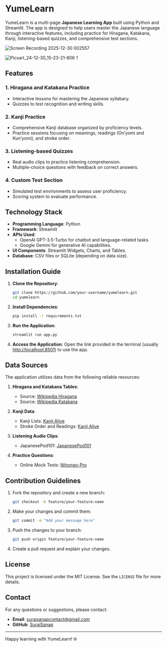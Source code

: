 # YumeLearn 
YumeLearn is a multi-page **Japanese Learning App** built using Python and Streamlit. The app is designed to help users master the Japanese language through interactive features, including practice for Hiragana, Katakana, Kanji, listening-based quizzes, and comprehensive test sections. 

![Screen Recording 2025-12-30 002557](https://github.com/user-attachments/assets/234528a6-0615-4cb4-908f-b860d99e1f6f)

![Picsart_24-12-30_15-23-21-806 1](https://github.com/user-attachments/assets/594c39e4-8e77-4122-b413-e27a76099411)


## Features

### 1. Hiragana and Katakana Practice
- Interactive lessons for mastering the Japanese syllabary.
- Quizzes to test recognition and writing skills.

### 2. Kanji Practice
- Comprehensive Kanji database organized by proficiency levels.
- Practice sessions focusing on meanings, readings (On’yomi and Kun’yomi), and stroke order.

### 3. Listening-based Quizzes
- Real audio clips to practice listening comprehension.
- Multiple-choice questions with feedback on correct answers.

### 4. Custom Test Section
- Simulated test environments to assess user proficiency.
- Scoring system to evaluate performance.

## Technology Stack
- **Programming Language**: Python
- **Framework**: Streamlit
- **APIs Used**:
  - OpenAI GPT-3.5-Turbo for chatbot and language-related tasks.
  - Google Gemini for generative AI capabilities.
- **UI Components**: Streamlit Widgets, Charts, and Tables.
- **Database**: CSV files or SQLite (depending on data size).

## Installation Guide

1. **Clone the Repository**:
   ```bash
   git clone https://github.com/your-username/yumelearn.git
   cd yumelearn
   ```

2. **Install Dependencies**:
   ```bash
   pip install -r requirements.txt
   ```

3. **Run the Application**:
   ```bash
   streamlit run app.py
   ```

4. **Access the Application**:
   Open the link provided in the terminal (usually [http://localhost:8501](http://localhost:8501)) to use the app.

## Data Sources

The application utilizes data from the following reliable resources:

1. **Hiragana and Katakana Tables**:
   - Source: [Wikipedia Hiragana](https://en.wikipedia.org/wiki/Hiragana)
   - Source: [Wikipedia Katakana](https://en.wikipedia.org/wiki/Katakana)

2. **Kanji Data**:
   - Kanji Lists: [Kanji Alive](https://kanjialive.com/)
   - Stroke Order and Readings: [Kanji Alive](https://kanjialive.com/)

3. **Listening Audio Clips**:
   - JapanesePod101: [JapanesePod101](https://www.japanesepod101.com/)

4. **Practice Questions**:
   - Online Mock Tests: [Nihongo-Pro](https://www.nihongo-pro.com/)

## Contribution Guidelines

1. Fork the repository and create a new branch:
   ```bash
   git checkout -b feature/your-feature-name
   ```

2. Make your changes and commit them:
   ```bash
   git commit -m "Add your message here"
   ```

3. Push the changes to your branch:
   ```bash
   git push origin feature/your-feature-name
   ```

4. Create a pull request and explain your changes.

## License

This project is licensed under the MIT License. See the `LICENSE` file for more details.

## Contact

For any questions or suggestions, please contact:
- **Email**: [surajsanapcontact@gmail.com](mailto:surajsanapcontact@gmail.com)
- **GitHub**: [SurajSanap](https://github.com/surajsanap)

---

Happy learning with YumeLearn! 🌐

